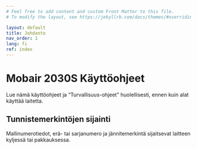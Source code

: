 ```yaml
---
# Feel free to add content and custom Front Matter to this file.
# To modify the layout, see https://jekyllrb.com/docs/themes/#overriding-theme-defaults

layout: default
title: Johdanto
nav_order: 1
lang: fi
ref: index
---
```


# Mobair 2030S Käyttöohjeet

Lue nämä käyttöohjeet ja “Turvallisuus-ohjeet” huolellisesti, ennen kuin alat käyttää laitetta.

## Tunnistemerkintöjen sijainti
Mallinumerotiedot, erä- tai sarjanumero ja jännitemerkintä sijaitsevat laitteen kyljessä tai pakkauksessa.
